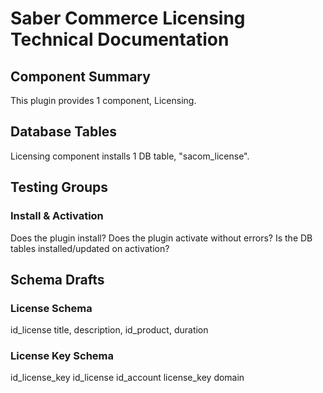 # Saber Commerce Licensing Technical Documentation

## Component Summary

This plugin provides 1 component, Licensing.

## Database Tables

Licensing component installs 1 DB table, "sacom_license".

## Testing Groups

### Install & Activation

Does the plugin install? Does the plugin activate without errors? Is the DB tables installed/updated on activation?

## Schema Drafts

### License Schema

id_license
title,
description,
id_product,
duration

### License Key Schema

id_license_key
id_license
id_account
license_key
domain
